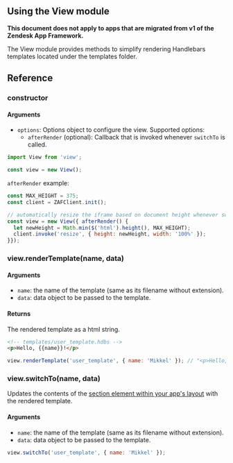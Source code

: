 ## Using the View module

**This document does not apply to apps that are migrated from v1 of the Zendesk
App Framework.**

The View module provides methods to simplify rendering Handlebars templates located under the templates folder.

## Reference

### constructor

#### Arguments

* `options`: Options object to configure the view. Supported options:
  - `afterRender` (optional): Callback that is invoked whenever `switchTo` is called.

```javascript
import View from 'view';

const view = new View();
```

`afterRender` example:

```javascript
const MAX_HEIGHT = 375;
const client = ZAFClient.init();

// automatically resize the iframe based on document height whenever switching the template
const view = new View({ afterRender() {
  let newHeight = Math.min($('html').height(), MAX_HEIGHT);
  client.invoke('resize', { height: newHeight, width: '100%' });
}});
```

### view.renderTemplate(name, data)

#### Arguments

* `name`: the name of the template (same as its filename without extension).
* `data`: data object to be passed to the template.

#### Returns
The rendered template as a html string.

```html
<!-- templates/user_template.hdbs -->
<p>Hello, {{name}}!</p>
```

```javascript
view.renderTemplate('user_template', { name: 'Mikkel' }); // "<p>Hello, Mikkel!</p>"
```

### view.switchTo(name, data)
Updates the contents of the [section element within your app's layout](https://github.com/zendesk/app_scaffold/blob/b991264bdf5973da22be4d58708987817f97af43/lib/templates/layout.hdbs#L11) with the rendered template.

#### Arguments

* `name`: the name of the template (same as its filename without extension).
* `data`: data object to be passed to the template.

```javascript
view.switchTo('user_template', { name: 'Mikkel' });
```
